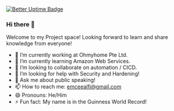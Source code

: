 [![Better Uptime Badge](https://betteruptime.com/status-badges/v1/monitor/bc7t.svg)](https://betteruptime.com/?utm_source=status_badge)

### Hi there 👋
Welcome to my Project space! Looking forward to learn and share knowledge from everyone!

- 🔭 I’m currently working at Ohmyhome Pte Ltd.
- 🌱 I’m currently learning Amazon Web Services.
- 👯 I’m looking to collaborate on automation / CICD.
- 🤔 I’m looking for help with Security and Hardening!
- 💬 Ask me about public speaking!
- 📫 How to reach me: emceealfi@gmail.com
- 😄 Pronouns: He/Him
- ⚡ Fun fact: My name is in the Guinness World Record!
<!--
**alfiduran/alfiduran** is a ✨ _special_ ✨ repository because its `README.md` (this file) appears on your GitHub profile.

Here are some ideas to get you started:

- 🔭 I’m currently working on ...
- 🌱 I’m currently learning ...
- 👯 I’m looking to collaborate on ...
- 🤔 I’m looking for help with ...
- 💬 Ask me about ...
- 📫 How to reach me: ...
- 😄 Pronouns: ...
- ⚡ Fun fact: ...
-->

